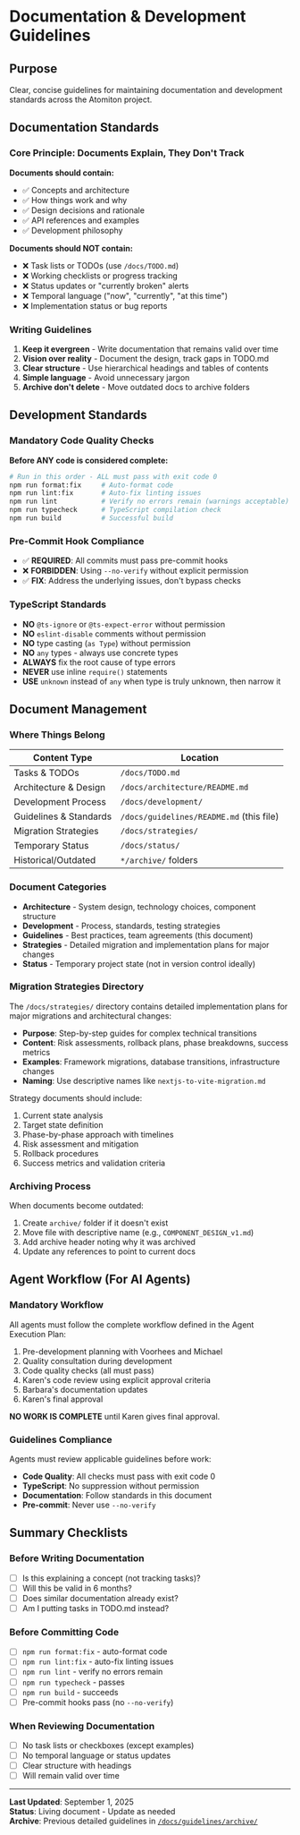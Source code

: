# Documentation & Development Guidelines

## Purpose

Clear, concise guidelines for maintaining documentation and development standards across the Atomiton project.

## Documentation Standards

### Core Principle: Documents Explain, They Don't Track

**Documents should contain:**

- ✅ Concepts and architecture
- ✅ How things work and why
- ✅ Design decisions and rationale
- ✅ API references and examples
- ✅ Development philosophy

**Documents should NOT contain:**

- ❌ Task lists or TODOs (use `/docs/TODO.md`)
- ❌ Working checklists or progress tracking
- ❌ Status updates or "currently broken" alerts
- ❌ Temporal language ("now", "currently", "at this time")
- ❌ Implementation status or bug reports

### Writing Guidelines

1. **Keep it evergreen** - Write documentation that remains valid over time
2. **Vision over reality** - Document the design, track gaps in TODO.md
3. **Clear structure** - Use hierarchical headings and tables of contents
4. **Simple language** - Avoid unnecessary jargon
5. **Archive don't delete** - Move outdated docs to archive folders

## Development Standards

### Mandatory Code Quality Checks

**Before ANY code is considered complete:**

```bash
# Run in this order - ALL must pass with exit code 0
npm run format:fix     # Auto-format code
npm run lint:fix       # Auto-fix linting issues
npm run lint           # Verify no errors remain (warnings acceptable)
npm run typecheck      # TypeScript compilation check
npm run build          # Successful build
```

### Pre-Commit Hook Compliance

- ✅ **REQUIRED**: All commits must pass pre-commit hooks
- ❌ **FORBIDDEN**: Using `--no-verify` without explicit permission
- ✅ **FIX**: Address the underlying issues, don't bypass checks

### TypeScript Standards

- **NO** `@ts-ignore` or `@ts-expect-error` without permission
- **NO** `eslint-disable` comments without permission
- **NO** type casting (`as Type`) without permission
- **NO** `any` types - always use concrete types
- **ALWAYS** fix the root cause of type errors
- **NEVER** use inline `require()` statements
- **USE** `unknown` instead of `any` when type is truly unknown, then narrow it

## Document Management

### Where Things Belong

| Content Type           | Location                                 |
| ---------------------- | ---------------------------------------- |
| Tasks & TODOs          | `/docs/TODO.md`                          |
| Architecture & Design  | `/docs/architecture/README.md`           |
| Development Process    | `/docs/development/`                     |
| Guidelines & Standards | `/docs/guidelines/README.md` (this file) |
| Migration Strategies   | `/docs/strategies/`                      |
| Temporary Status       | `/docs/status/`                          |
| Historical/Outdated    | `*/archive/` folders                     |

### Document Categories

- **Architecture** - System design, technology choices, component structure
- **Development** - Process, standards, testing strategies
- **Guidelines** - Best practices, team agreements (this document)
- **Strategies** - Detailed migration and implementation plans for major changes
- **Status** - Temporary project state (not in version control ideally)

### Migration Strategies Directory

The `/docs/strategies/` directory contains detailed implementation plans for major migrations and architectural changes:

- **Purpose**: Step-by-step guides for complex technical transitions
- **Content**: Risk assessments, rollback plans, phase breakdowns, success metrics
- **Examples**: Framework migrations, database transitions, infrastructure changes
- **Naming**: Use descriptive names like `nextjs-to-vite-migration.md`

Strategy documents should include:

1. Current state analysis
2. Target state definition
3. Phase-by-phase approach with timelines
4. Risk assessment and mitigation
5. Rollback procedures
6. Success metrics and validation criteria

### Archiving Process

When documents become outdated:

1. Create `archive/` folder if it doesn't exist
2. Move file with descriptive name (e.g., `COMPONENT_DESIGN_v1.md`)
3. Add archive header noting why it was archived
4. Update any references to point to current docs

## Agent Workflow (For AI Agents)

### Mandatory Workflow

All agents must follow the complete workflow defined in the Agent Execution Plan:

1. Pre-development planning with Voorhees and Michael
2. Quality consultation during development
3. Code quality checks (all must pass)
4. Karen's code review using explicit approval criteria
5. Barbara's documentation updates
6. Karen's final approval

**NO WORK IS COMPLETE** until Karen gives final approval.

### Guidelines Compliance

Agents must review applicable guidelines before work:

- **Code Quality**: All checks must pass with exit code 0
- **TypeScript**: No suppression without permission
- **Documentation**: Follow standards in this document
- **Pre-commit**: Never use `--no-verify`

## Summary Checklists

### Before Writing Documentation

- [ ] Is this explaining a concept (not tracking tasks)?
- [ ] Will this be valid in 6 months?
- [ ] Does similar documentation already exist?
- [ ] Am I putting tasks in TODO.md instead?

### Before Committing Code

- [ ] `npm run format:fix` - auto-format code
- [ ] `npm run lint:fix` - auto-fix linting issues
- [ ] `npm run lint` - verify no errors remain
- [ ] `npm run typecheck` - passes
- [ ] `npm run build` - succeeds
- [ ] Pre-commit hooks pass (no `--no-verify`)

### When Reviewing Documentation

- [ ] No task lists or checkboxes (except examples)
- [ ] No temporal language or status updates
- [ ] Clear structure with headings
- [ ] Will remain valid over time

---

**Last Updated**: September 1, 2025  
**Status**: Living document - Update as needed  
**Archive**: Previous detailed guidelines in [`/docs/guidelines/archive/`](/docs/guidelines/archive/)
